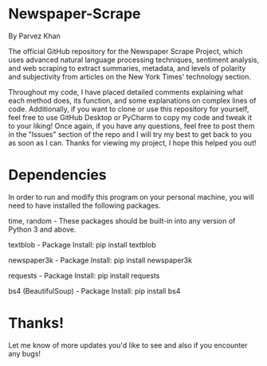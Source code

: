 # Newspaper-Scrape
By Parvez Khan

The official GitHub repository for the Newspaper Scrape Project, which uses advanced natural language processing techniques, sentiment analysis, and web scraping to extract summaries, metadata, and levels of polarity and subjectivity from articles on the New York Times' technology section.

Throughout my code, I have placed detailed comments explaining what each method does, its function, and some explanations on complex lines of code. Additionally, if you want to clone or use this repository for yourself, feel free to use GitHub Desktop or PyCharm to copy my code and tweak it to your liking! Once again, if you have any questions, feel free to post them in the "Issues" section of the repo and I will try my best to get back to you as soon as I can. Thanks for viewing my project, I hope this helped you out!

# Dependencies
In order to run and modify this program on your personal machine, you will need to have installed the following packages.

time, random - These packages should be built-in into any version of Python 3 and above.

textblob - Package Install: pip install textblob

newspaper3k - Package Install: pip install newspaper3k

requests - Package Install: pip install requests

bs4 (BeautifulSoup) - Package Install: pip install bs4


# Thanks!
Let me know of more updates you'd like to see and also if you encounter any bugs!
